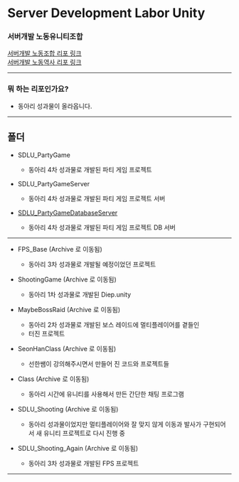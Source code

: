 # Server Development Labor Unity

### 서버개발 노동유니티조합
[서버개발 노동조합 리포 링크](https://github.com/gghteam/ServerDevelopmentLaborUnion)<br>
[서버개발 노동역사 리포 링크](https://github.com/gghteam/ServerDevelopmentLaborArchive)
* * *

### 뭐 하는 리포인가요?
* 동아리 성과물이 올라옵니다.

* * *

## 폴더
* SDLU_PartyGame
	* 동아리 4차 성과물로 개발된 파티 게임 프로젝트
	
* SDLU_PartyGameServer
	* 동아리 4차 성과물로 개발된 파티 게임 프로젝트 서버
* [SDLU_PartyGameDatabaseServer](https://github.com/notdevblue/LinuxWebserver/tree/master/SDLU_PartyGameDatabaseServer)
	* 동아리 4차 성과물로 개발된 파티 게임 프로젝트 DB 서버

* * *

* FPS_Base (Archive 로 이동됨)
	* 동아리 3차 성과물로 개발될 예정이었던 프로젝트

* ShootingGame (Archive 로 이동됨)
	* 동아리 1차 성과물로 개발된 Diep.unity

* MaybeBossRaid (Archive 로 이동됨)
	* 동아리 2차 성과물로 개발된 보스 레이드에 멀티플레이어를 곁들인
	* 터진 프로젝트

* SeonHanClass (Archive 로 이동됨)
	* 선한쌤이 강의해주시면서 만들어 진 코드와 프로젝트들

* Class (Archive 로 이동됨)
	* 동아리 시간에 유니티를 사용해서 만든 간단한 채팅 프로그램
	
* SDLU_Shooting (Archive 로 이동됨)
	* 동아리 성과물이었지만 멀티플레이어와 잘 맞지 않게 이동과 발사가 구현되어서 새 유니티 프로젝트로 다시 진행 중

* SDLU_Shooting_Again (Archive 로 이동됨)
	* 동아리 3차 성과물로 개발된 FPS 프로젝트

* * *

